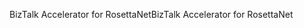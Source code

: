 <span data-ttu-id="e9aed-101">BizTalk Accelerator for RosettaNet</span><span class="sxs-lookup"><span data-stu-id="e9aed-101">BizTalk Accelerator for RosettaNet</span></span>
